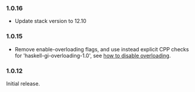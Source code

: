 ### 1.0.16

+ Update stack version to 12.10

### 1.0.15

+ Remove enable-overloading flags, and use instead explicit CPP checks for 'haskell-gi-overloading-1.0', see [how to disable overloading](https://github.com/haskell-gi/haskell-gi/wiki/Overloading\#disabling-overloading).

### 1.0.12

Initial release.
